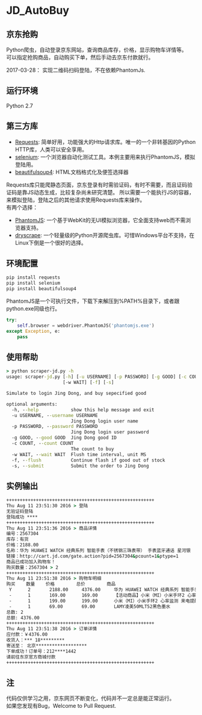 # JD_AutoBuy

## 京东抢购
Python爬虫，自动登录京东网站，查询商品库存，价格，显示购物车详情等。<br/>
可以指定抢购商品，自动购买下单，然后手动去京东付款就行。

2017-03-28： 实现二维码扫码登陆，不在依赖PhantomJs.


## 运行环境
Python 2.7


## 第三方库
- [Requests][3]: 简单好用，功能强大的Http请求库。唯一的一个非转基因的Python HTTP库，人类可以安全享用。
- [selenium][4]: 一个浏览器自动化测试工具。本例主要用来执行PhantomJS，模拟登陆用。
- [beautifulsoup4][5]: HTML文档格式化及便签选择器

Requests库只能爬静态页面，京东登录有时需验证码，有时不需要，而且证码验证码是靠JS动态生成，比较复杂尚未研究清楚。
所以需要一个能执行JS的容器，来模拟登陆，登陆之后的其他请求使用Requests库来操作。<br/>
有两个选择：
- [PhantomJS][1]: 一个基于WebKit的无UI模拟浏览器，它全面支持web而不需浏览器支持。
- [dryscrape][2]: 一个轻量级的Python开源爬虫库。可惜Windows平台不支持，在Linux下倒是一个很好的选择。


## 环境配置
``` Python
pip install requests
pip install selenium
pip install beautifulsoup4
```

PhantomJS是一个可执行文件，下载下来解压到%PATH%目录下，或者跟python.exe同级也行。
``` Python
try:
	self.browser = webdriver.PhantomJS('phantomjs.exe')
except Exception, e:
	pass
```

## 使用帮助
``` cmd
> python scraper-jd.py -h
usage: scraper-jd.py [-h] [-u USERNAME] [-p PASSWORD] [-g GOOD] [-c COUNT]
                     [-w WAIT] [-f] [-s]

Simulate to login Jing Dong, and buy sepecified good

optional arguments:
  -h, --help            show this help message and exit
  -u USERNAME, --username USERNAME
                        Jing Dong login user name
  -p PASSWORD, --password PASSWORD
                        Jing Dong login user password
  -g GOOD, --good GOOD  Jing Dong good ID
  -c COUNT, --count COUNT
                        The count to buy
  -w WAIT, --wait WAIT  Flush time interval, unit MS
  -f, --flush           Continue flash if good out of stock
  -s, --submit          Submit the order to Jing Dong
```

## 实例输出
``` cmd
+++++++++++++++++++++++++++++++++++++++++++++++++++++++
Thu Aug 11 23:51:30 2016 > 登陆
无验证码登陆
登陆成功 ****
+++++++++++++++++++++++++++++++++++++++++++++++++++++++
Thu Aug 11 23:51:36 2016 > 商品详情
编号：2567304
库存：有货
价格：2188.00
名称：华为 HUAWEI WATCH 经典系列 智能手表（不锈钢三珠表带） 手表蓝牙通话 星河银
链接：http://cart.jd.com/gate.action?pid=2567304&pcount=1&ptype=1
商品已成功加入购物车！
购买数量：2567304 > 2
+++++++++++++++++++++++++++++++++++++++++++++++++++++++
Thu Aug 11 23:51:38 2016 > 购物车明细
购买    数量    价格        总价        商品
 Y      2       2188.00     4376.00     华为 HUAWEI WATCH 经典系列 智能手表（不锈钢三珠表带） 手表蓝牙通话 星河银
 -      1       169.00      169.00      【活动商品】小米（MI）小米手环2 心率监测 来电提醒
 -      1       199.00      199.00      小米（MI）小米手环2 心率监测 来电提醒
 -      1       69.00       69.00       LAMY凌美50MLT52黑色墨水
总数: 2
总额: 4376.00
+++++++++++++++++++++++++++++++++++++++++++++++++++++++
Thu Aug 11 23:51:38 2016 > 订单详情
应付款：￥4376.00
收货人：*** 18*********
寄送至： 北京*******************
下单成功！订单号：212****1442
请前往东京官方商城付款
+++++++++++++++++++++++++++++++++++++++++++++++++++++++
```

## 注
代码仅供学习之用，京东网页不断变化，代码并不一定总是能正常运行。<br/>
如果您发现有Bug，Welcome to Pull Request.


[1]: http://phantomjs.org
[2]: https://github.com/niklasb/dryscrape
[3]: http://docs.python-requests.org
[4]: http://docs.seleniumhq.org
[5]: https://www.crummy.com/software/BeautifulSoup
